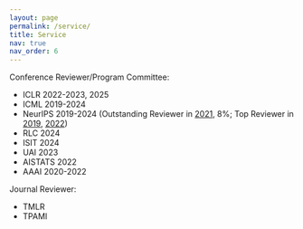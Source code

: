 ```yaml
---
layout: page
permalink: /service/
title: Service
nav: true
nav_order: 6
---
```



Conference Reviewer/Program Committee: 

* ICLR 2022-2023, 2025
* ICML 2019-2024
* NeurIPS 2019-2024 (Outstanding Reviewer in [2021](https://nips.cc/Conferences/2021/ProgramCommittee), 8%; Top Reviewer in [2019](https://neurips.cc/Conferences/2019/Reviewers), [2022](https://neurips.cc/Conferences/2022/ProgramCommittee))
* RLC 2024
* ISIT 2024
* UAI 2023
* AISTATS 2022
* AAAI 2020-2022

Journal Reviewer: 

* TMLR
* TPAMI